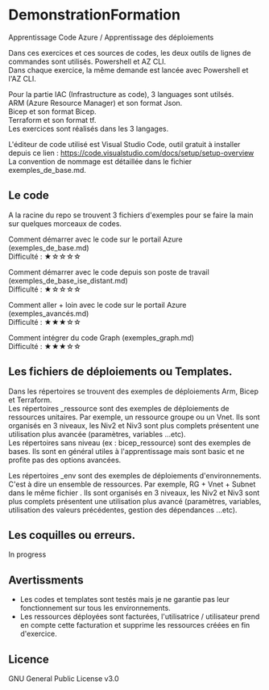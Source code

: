 # DemonstrationFormation
Apprentissage Code Azure  / Apprentissage des déploiements  

Dans ces exercices et ces sources de codes, les deux outils de lignes de commandes sont utilisés. Powershell et AZ CLI.  
Dans chaque exercice, la même demande est lancée avec Powershell et l'AZ CLI.  

Pour la partie IAC (Infrastructure as code), 3 languages sont utilsés.  
ARM (Azure Resource Manager) et son format Json.  
Bicep et son format Bicep.  
Terraform et son format tf.  
Les exercices sont réalisés dans les 3 langages.  

L'éditeur de code utilisé est Visual Studio Code, outil gratuit à installer depuis ce lien : https://code.visualstudio.com/docs/setup/setup-overview  
La convention de nommage est détaillée dans le fichier exemples_de_base.md.  

## Le code
A la racine du repo se trouvent 3 fichiers d'exemples pour se faire la main sur quelques morceaux de codes.  

Comment démarrer avec le code sur le portail Azure  (exemples_de_base.md)  
Difficulté : ★☆☆☆☆

Comment démarrer avec le code depuis son poste de travail  (exemples_de_base_ise_distant.md)  
Difficulté : ★☆☆☆☆

Comment aller + loin avec le code sur le portail Azure (exemples_avancés.md)  
Difficulté : ★★★☆☆  

Comment intégrer du code Graph (exemples_graph.md)  
Difficulté : ★★★☆☆  

## Les fichiers de déploiements ou Templates.
Dans les répertoires se trouvent des exemples de déploiements Arm, Bicep et Terraform.  
Les répertoires _ressource sont des exemples de déploiements de ressources unitaires. Par exemple, un ressource groupe ou un Vnet. Ils sont organisés en 3 niveaux, les Niv2 et Niv3 sont plus complets présentent une utilisation plus avancée (paramètres, variables ...etc).  
Les répertoires sans niveau (ex : bicep_ressource) sont des exemples de bases. Ils sont en général utiles à l'apprentissage mais sont basic et ne profite pas des options avancées.  

Les répertoires _env sont des exemples de déploiements d'environnements. C'est à dire un ensemble de ressources. Par exemple,  RG + Vnet + Subnet dans le même fichier . Ils sont organisés en 3 niveaux, les Niv2 et Niv3 sont plus complets présentent une utilisation plus avancé (paramètres, variables, utilisation des valeurs précédentes, gestion des dépendances ...etc).  

## Les coquilles ou erreurs.
In progress  

## Avertissments
- Les codes et templates sont testés mais je ne garantie pas leur fonctionnement sur tous les environnements.  
- Les ressources déployées sont facturées, l'utilisatrice / utilisateur prend en compte cette facturation et supprime les ressources créées en fin d'exercice.  

## Licence
GNU General Public License v3.0  








